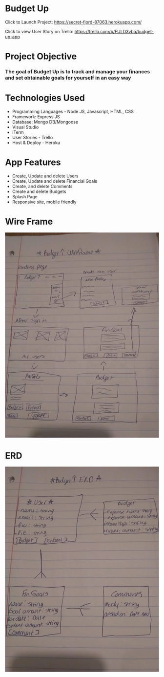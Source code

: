 
# Budget Up
Click to Launch Project:  <https://secret-fjord-87063.herokuapp.com/>   

Click to view User Story on Trello: <https://trello.com/b/FULD3vba/budget-up-app>


# Project Objective
### The goal of Budget Up is to track and manage your finances and set obtainable goals for yourself in an easy way

# Technologies Used
* Programming Languages - Node JS, Javascript, HTML, CSS
* Framework: Express JS
* Database: Mongo DB/Mongoose
* Visual Studio
* iTerm
* User Stories - Trello
* Host & Deploy - Heroku


# App Features
* Create, Update and delete Users
* Create, Update and delete Financial Goals
* Create, and delete Comments
* Create and delete Budgets
* Splash Page
* Responsive site, mobile friendly



# Wire Frame
![Wireframe](public/images/wireframe.jpg)


# ERD
![ERD](public/images/ERD.jpg)
